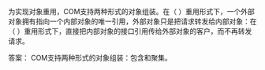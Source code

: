 为实现对象重用，COM支持两种形式的对象组装。在（ ）重用形式下，一个外部对象拥有指向一个内部对象的唯一引用，外部对象只是把请求转发给内部对象：在（ ）重用形式下，直接把内部对象的接口引用传给外部对象的客户，而不再转发请求。

答案：
COM支持两种形式的对象组装：包含和聚集。
